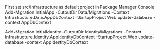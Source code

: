 First set src/Infrastructure as default project in Package Manager Console
Add-Migration InitialApp -OutputDir Data/Migrations -Context Infrastructure.Data.AppDbContext -StartupProject Web
update-database -context AppDbContext




Add-Migration InitialIdentity -OutputDir Identity/Migrations -Context Infrastructure.Identity.AppIdentityDbContext -StartupProject Web
update-database -context AppIdentityDbContext
